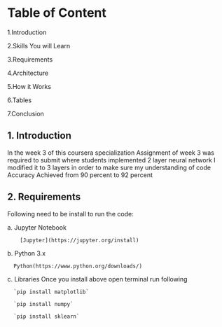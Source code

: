 # Table of Content
  1.Introduction
  
  2.Skills You will Learn
  
  3.Requirements
  
  4.Architecture
  
  5.How it Works
  
  6.Tables
  
  7.Conclusion

## 1. Introduction

In the week 3 of this coursera specialization Assignment of week 3 was required to submit where students implemented 2 layer neural network
I modified it to 3 layers in order to make sure my understanding of code
Accuracy Achieved from 90 percent to 92 percent


## 2. Requirements

Following need to be install to run the code:

  a. Jupyter Notebook
      
     	[Jupyter](https://jupyter.org/install)
      
  b. Python 3.x
  
      Python(https://www.python.org/downloads/)
      
  c. Libraries
     Once you install above 
     open terminal run following

      `pip install matplotlib`
      
      `pip install numpy`
      
      `pip install sklearn`
      
